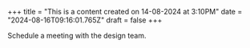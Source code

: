 +++
title = "This is a content created on 14-08-2024 at 3:10PM"
date = "2024-08-16T09:16:01.765Z"
draft = false
+++

  Schedule a meeting with the design team.
        